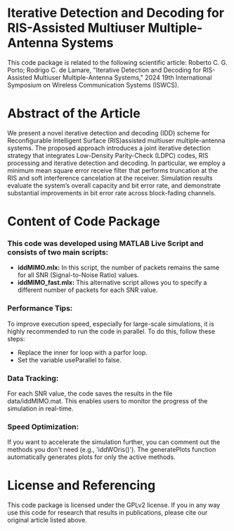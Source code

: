 # Iterative Detection and Decoding for RIS-Assisted Multiuser Multiple-Antenna Systems #

This code package is related to the following scientific article:
Roberto C. G. Porto; Rodrigo C. de Lamare, "Iterative Detection and Decoding for RIS-Assisted Multiuser Multiple-Antenna Systems," 2024 19th International Symposium on Wireless Communication Systems (ISWCS).

# Abstract of the Article

We present a novel iterative detection and decoding (IDD) scheme for Reconfigurable Intelligent Surface (RIS)assisted multiuser multiple-antenna systems. The proposed approach introduces a joint iterative detection strategy that integrates Low-Density Parity-Check (LDPC) codes, RIS processing and iterative detection and decoding. In particular, we employ a minimum mean square error receive filter that performs truncation at the RIS and soft interference cancelation at the receiver. Simulation results evaluate the system’s overall capacity and bit error rate, and demonstrate substantial improvements in bit error rate across block-fading channels.

# Content of Code Package

### This code was developed using MATLAB Live Script and consists of two main scripts: ###

- **iddMIMO.mlx:** In this script, the number of packets remains the same for all SNR (Signal-to-Noise Ratio) values.
- **iddMIMO_fast.mlx:** This alternative script allows you to specify a different number of packets for each SNR value.

### Performance Tips: ###
To improve execution speed, especially for large-scale simulations, it is highly recommended to run the code in parallel. To do this, follow these steps:

- Replace the inner for loop with a parfor loop.
- Set the variable useParallel to false.

### Data Tracking: ###
For each SNR value, the code saves the results in the file data/iddMIMO.mat. This enables users to monitor the progress of the simulation in real-time.

### Speed Optimization: ###
If you want to accelerate the simulation further, you can comment out the methods you don't need (e.g., 'iddWOris()'). The generatePlots function automatically generates plots for only the active methods.

# License and Referencing

This code package is licensed under the GPLv2 license. If you in any way use this code for research that results in publications, please cite our original article listed above.
